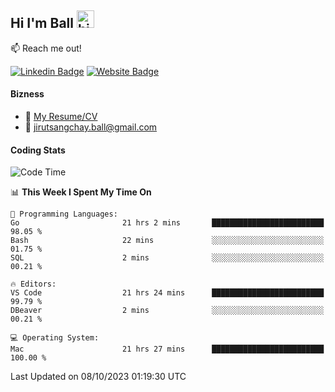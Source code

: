 ## Hi I'm Ball <img src="https://user-images.githubusercontent.com/1303154/88677602-1635ba80-d120-11ea-84d8-d263ba5fc3c0.gif" width="28px" height="28px" alt="hi">
 
:mailbox: Reach me out!

[![Linkedin Badge](https://img.shields.io/badge/-Jirut-0e76a8?style=flat&labelColor=0e76a8&logo=linkedin&logoColor=white)](https://www.linkedin.com/in/jirut-sangchay-338370251)
[![Website Badge](https://img.shields.io/badge/Website-184aa8?logo=website&logoColor=)](https://resume-jirut.web.app)

<!-- TODO: Add last video link -->
#### Bizness
- :paperclip: [My Resume/CV](https://github.com/Jirut01/Jirut01/blob/main/resume_jirut.pdf)
- :email: jirutsangchay.ball@gmail.com

#### Coding Stats


<!--START_SECTION:waka-->
![Code Time](http://img.shields.io/badge/Code%20Time-394%20hrs%2056%20mins-blue)

📊 **This Week I Spent My Time On** 

```text
💬 Programming Languages: 
Go                       21 hrs 2 mins       █████████████████████████   98.05 % 
Bash                     22 mins             ░░░░░░░░░░░░░░░░░░░░░░░░░   01.75 % 
SQL                      2 mins              ░░░░░░░░░░░░░░░░░░░░░░░░░   00.21 % 

🔥 Editors: 
VS Code                  21 hrs 24 mins      █████████████████████████   99.79 % 
DBeaver                  2 mins              ░░░░░░░░░░░░░░░░░░░░░░░░░   00.21 % 

💻 Operating System: 
Mac                      21 hrs 27 mins      █████████████████████████   100.00 % 
```


 Last Updated on 08/10/2023 01:19:30 UTC
<!--END_SECTION:waka-->

